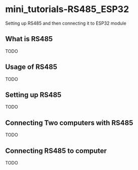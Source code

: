 # mini_tutorials-RS485_ESP32
Setting up RS485 and then connecting it to ESP32 module
## What is RS485
TODO
## Usage of RS485
TODO
## Setting up RS485
TODO
## Connecting Two computers with RS485
TODO
## Connecting RS485 to computer
TODO
